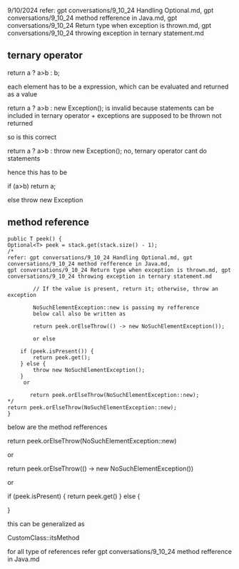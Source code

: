9/10/2024
refer: gpt conversations/9_10_24 Handling Optional.md, gpt conversations/9_10_24 method refference in Java.md,
gpt conversations/9_10_24 Return type when exception is thrown.md, gpt conversations/9_10_24 throwing exception in ternary statement.md

## ternary operator

return a ? a>b : b;

each element has to be a expression, which can be evaluated and returned as a value

return a ? a>b : new Exception();
 is invalid because statements can be included in ternary operator + exceptions are supposed to be thrown not returned

so is this correct

return a ? a>b : throw new Exception();
no, ternary operator cant do statements

hence this has to be 

if (a>b) 
 return a;

else 
    throw new Exception


## method reference

```
public T peek() {
Optional<T> peek = stack.get(stack.size() - 1);
/*
refer: gpt conversations/9_10_24 Handling Optional.md, gpt conversations/9_10_24 method refference in Java.md,
gpt conversations/9_10_24 Return type when exception is thrown.md, gpt conversations/9_10_24 throwing exception in ternary statement.md

        // If the value is present, return it; otherwise, throw an exception

        NoSuchElementException::new is passing my refference
        below call also be written as

        return peek.orElseThrow(() -> new NoSuchElementException());

        or else

    if (peek.isPresent()) {
        return peek.get();
    } else {
        throw new NoSuchElementException();
    }
     or

       return peek.orElseThrow(NoSuchElementException::new);
*/
return peek.orElseThrow(NoSuchElementException::new);
}
```
below are the method refferences

return peek.orElseThrow(NoSuchElementException::new)

or 

return peek.orElseThrow(() -> new NoSuchElementException())

or 

if (peek.isPresent) {
    return peek.get()
}
else {

}


this can be generalized as 

CustomClass::itsMethod

for all type of references refer gpt conversations/9_10_24 method refference in Java.md







